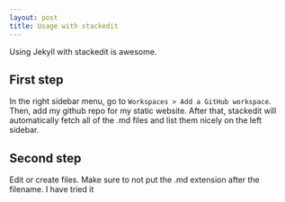 ```yaml
---
layout: post
title: Usage with stackedit
---
```


Using Jekyll with stackedit is awesome.

## First step
In the right sidebar menu, go to `Workspaces > Add a GitHub workspace`. Then, add my github repo for my static website.
After that, stackedit will automatically fetch all of the .md files and list them nicely on the left sidebar.

## Second step
Edit or create files. Make sure to not put the .md extension after the filename. I have tried it
<!--stackedit_data:
eyJoaXN0b3J5IjpbMTEyMTgwNTAwMCwxNzQzMDIyNDM2XX0=
-->